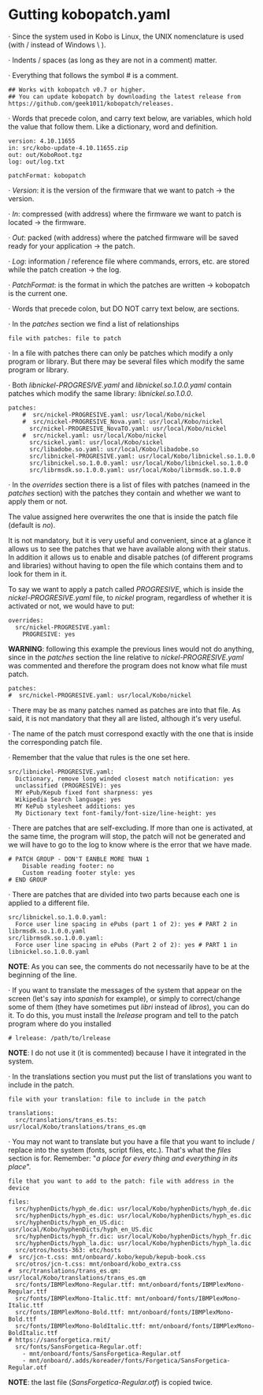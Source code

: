 Gutting kobopatch.yaml
=================================================

· Since the system used in Kobo is Linux, the UNIX nomenclature is used (with / instead of Windows \ ).

· Indents / spaces (as long as they are not in a comment) matter.

· Everything that follows the symbol # is a comment.

    ## Works with kobopatch v0.7 or higher.
    ## You can update kobopatch by downloading the latest release from https://github.com/geek1011/kobopatch/releases.

· Words that precede colon, and carry text below, are variables, which hold the value that follow them. Like a dictionary, word and definition.

    version: 4.10.11655
    in: src/kobo-update-4.10.11655.zip
    out: out/KoboRoot.tgz
    log: out/log.txt
    
    patchFormat: kobopatch

· _Version_: it is the version of the firmware that we want to patch -> the version.

· _In_: compressed (with address) where the firmware we want to patch is located -> the firmware.

· _Out_: packed (with address) where the patched firmware will be saved ready for your application -> the patch.

· _Log_: information / reference file where commands, errors, etc. are stored while the patch creation -> the log.

· _PatchFormat_: is the format in which the patches are written -> kobopatch is the current one.

· Words that precede colon, but DO NOT carry text below, are sections.

· In the _patches_ section we find a list of relationships

    file with patches: file to patch

· In a file with patches there can only be patches which modify a only program or library. But there may be several files which modify the same program or library.

· Both _libnickel-PROGRESIVE.yaml_ and _libnickel.so.1.0.0.yaml_ contain patches which modify the same library: _libnickel.so.1.0.0_.

    patches:
        #  src/nickel-PROGRESIVE.yaml: usr/local/Kobo/nickel
        #  src/nickel-PROGRESIVE_Nova.yaml: usr/local/Kobo/nickel
          src/nickel-PROGRESIVE_NovaTO.yaml: usr/local/Kobo/nickel
        #  src/nickel.yaml: usr/local/Kobo/nickel
          src/sickel.yaml: usr/local/Kobo/sickel
          src/libadobe.so.yaml: usr/local/Kobo/libadobe.so
          src/libnickel-PROGRESIVE.yaml: usr/local/Kobo/libnickel.so.1.0.0
          src/libnickel.so.1.0.0.yaml: usr/local/Kobo/libnickel.so.1.0.0
          src/librmsdk.so.1.0.0.yaml: usr/local/Kobo/librmsdk.so.1.0.0

· In the _overrides_ section there is a list of files with patches (nameed in the _patches_ section) with the patches they contain and whether we want to apply them or not.

   The value assigned here overwrites the one that is inside the patch file (default is _no_).
   
   It is not mandatory, but it is very useful and convenient, since at a glance it allows us to see the patches that we have available along with their status. In addition it allows us to enable and disable patches (of different programs and libraries) without having to open the file which contains them and to look for them in it.
   
   To say we want to apply a patch called _PROGRESIVE_, which is inside the _nickel-PROGRESIVE.yaml_ file, to _nickel_ program, regardless of whether it is activated or not, we would have to put:
   
    overrides:
      src/nickel-PROGRESIVE.yaml:
        PROGRESIVE: yes

**WARNING**: following this example the previous lines would not do anything, since in the _patches_ section the line relative to _nickel-PROGRESIVE.yaml_ was commented and therefore the program does not know what file must patch.

    patches:
    #  src/nickel-PROGRESIVE.yaml: usr/local/Kobo/nickel

· There may be as many patches named as patches are into that file. As said, it is not mandatory that they all are listed, although it's very useful.

· The name of the patch must correspond exactly with the one that is inside the corresponding patch file.

· Remember that the value that rules is the one set here.

    src/libnickel-PROGRESIVE.yaml:
      Dictionary, remove long winded closest match notification: yes
      unclassified (PROGRESIVE): yes
      MY ePub/Kepub fixed font sharpness: yes
      Wikipedia Search language: yes
      MY KePub stylesheet additions: yes
      My Dictionary text font-family/font-size/line-height: yes

· There are patches that are self-excluding. If more than one is activated, at the same time, the program will stop, the patch will not be generated and we will have to go to the log to know where is the error that we have made.

    # PATCH GROUP - DON'T EANBLE MORE THAN 1
        Disable reading footer: no
        Custom reading footer style: yes
    # END GROUP

· There are patches that are divided into two parts because each one is applied to a different file.

    src/libnickel.so.1.0.0.yaml:
      Force user line spacing in ePubs (part 1 of 2): yes # PART 2 in librmsdk.so.1.0.0.yaml
    src/librmsdk.so.1.0.0.yaml:
      Force user line spacing in ePubs (Part 2 of 2): yes # PART 1 in libnickel.so.1.0.0.yaml

**NOTE**: As you can see, the comments do not necessarily have to be at the beginning of the line.

· If you want to translate the messages of the system that appear on the screen (let's say into _spanish_ for example), or simply to correct/change some of them (they have sometimes put _libri_ instead of _libros_), you can do it. To do this, you must install the _lrelease_ program and tell to the patch program where do you installed

    # lrelease: /path/to/lrelease

**NOTE**: I do not use it (it is commented) because I have it integrated in the system.

· In the translations section you must put the list of translations you want to include in the patch.

    file with your translation: file to include in the patch

    translations:
      src/translations/trans_es.ts: usr/local/Kobo/translations/trans_es.qm

· You may not want to translate but you have a file that you want to include / replace into the system (fonts, script files, etc.). That's what the _files_ section is for. Remember: "_a place for every thing and everything in its place_".

    file that you want to add to the patch: file with address in the device
    
    files:
      src/hyphenDicts/hyph_de.dic: usr/local/Kobo/hyphenDicts/hyph_de.dic
      src/hyphenDicts/hyph_es.dic: usr/local/Kobo/hyphenDicts/hyph_es.dic
      src/hyphenDicts/hyph_en_US.dic: usr/local/Kobo/hyphenDicts/hyph_en_US.dic
      src/hyphenDicts/hyph_fr.dic: usr/local/Kobo/hyphenDicts/hyph_fr.dic
      src/hyphenDicts/hyph_la.dic: usr/local/Kobo/hyphenDicts/hyph_la.dic
      src/otros/hosts-363: etc/hosts
    #  src/jcn-t.css: mnt/onboard/.kobo/kepub/kepub-book.css
      src/otros/jcn-t.css: mnt/onboard/kobo_extra.css
    #  src/translations/trans_es.qm: usr/local/Kobo/translations/trans_es.qm
      src/fonts/IBMPlexMono-Regular.ttf: mnt/onboard/fonts/IBMPlexMono-Regular.ttf
      src/fonts/IBMPlexMono-Italic.ttf: mnt/onboard/fonts/IBMPlexMono-Italic.ttf
      src/fonts/IBMPlexMono-Bold.ttf: mnt/onboard/fonts/IBMPlexMono-Bold.ttf
      src/fonts/IBMPlexMono-BoldItalic.ttf: mnt/onboard/fonts/IBMPlexMono-BoldItalic.ttf
    # https://sansforgetica.rmit/
      src/fonts/SansForgetica-Regular.otf:
        - mnt/onboard/fonts/SansForgetica-Regular.otf
        - mnt/onboard/.adds/koreader/fonts/Forgetica/SansForgetica-Regular.otf

**NOTE**: the last file (_SansForgetica-Regular.otf_) is copied twice.
